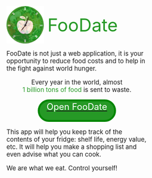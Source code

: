 <!--suppress CheckImageSize -->
<div style="width: 75%;max-width: 700px;margin: auto">
    <div style="width: 100vw;margin: auto;display: flex; align-items: center;">
        <img src="static/images/logo/Preview.png" width="100" height="100" alt="Logo">
        <span style="font-size: xxx-large;margin-left: 10px;color: #269926;">FooDate</span>
    </div>
    <p style="font-size: larger">
        FooDate is not just a web application, it is your opportunity to reduce food costs and to help in 
        the fight against world hunger.
    </p>
    <p style="text-align: center;font-size: larger">
        Every year in the world, almost <br> 
        <span style="color: #269926">1 billion tons of food</span> is sent to waste.
    </p>
    <a href="https://foodate.ru">
        <div style="background-color: #269926;width: 200px;height: 50px;color: white;text-align: center;font-size: x-large;
                    border: 5px solid #008500; border-radius: 30px;margin: auto">
            Open FooDate
        </div>
    </a>
    <p style="font-size: larger">
        This app will help you keep track of the contents of your fridge: shelf life, energy value, etc.
        It will help you make a shopping list and even advise what you can cook.
    </p>
    <p style="font-size: larger">
        We are what we eat. Control yourself!
    </p>
</div>
